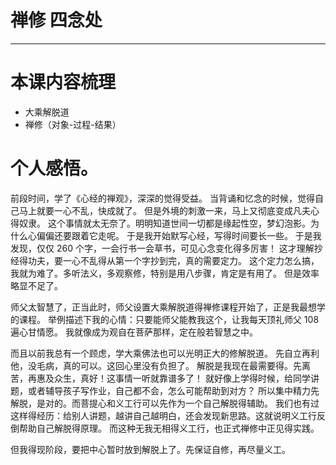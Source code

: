 # 禅修 四念处

---

# 本课内容梳理

- 大乘解脱道
- 禅修（对象-过程-结果）

# 个人感悟。

前段时间，学了《心经的禅观》，深深的觉得受益。
当背诵和忆念的时候，觉得自己马上就要一心不乱，快成就了。
但是外境的刺激一来，马上又彻底变成凡夫心得奴隶。
这个事情就太无奈了。明明知道世间一切都是缘起性空，梦幻泡影。为什么心偏偏还要跟着它走呢。
于是我开始默写心经，写得时间要长一些。
于是我发现，仅仅 260 个字，一会行书一会草书，可见心念变化得多厉害！
这才理解抄经得功夫，要一心不乱得从第一个字抄到完，真的需要定力。
这个定力怎么搞，我就为难了。多听法义，多观察修，特别是用八步骤，肯定是有用了。
但是效率略显不足了。

师父太智慧了，正当此时，师父设置大乘解脱道得禅修课程开始了，正是我最想学的课程。
举例描述下我的心情：只要能师父能教我这个，让我每天顶礼师父 108 遍心甘情愿。
我就像成为观自在菩萨那样，定在般若智慧之中。

而且以前我总有一个顾虑，学大乘佛法也可以光明正大的修解脱道。
先自立再利他，没毛病，真的可以。这回心里没有负担了。
解脱是我现在最需要得。先离苦，再惠及众生，真好！这事情一听就靠谱多了！
就好像上学得时候，给同学讲题，或者辅导孩子写作业，自己都不会，怎么可能帮助到对方？
所以集中精力先解脱，是对的。而菩提心和义工行可以先作为一个自己解脱得辅助。
我们也有过这样得经历：给别人讲题，越讲自己越明白，还会发现新思路。这就说明义工行反倒帮助自己解脱得原理。
而这种无我无相得义工行，也正式禅修中正见得实践。

但我得现阶段，要把中心暂时放到解脱上了。先保证自修，再尽量义工。